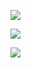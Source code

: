 ![](https://upload-images.jianshu.io/upload_images/6943526-bfbccc6bea5c9d84.png?imageMogr2/auto-orient/strip%7CimageView2/2/w/1240)

![](https://upload-images.jianshu.io/upload_images/6943526-63dc30ba5ebb7bcb.png?imageMogr2/auto-orient/strip%7CimageView2/2/w/1240)

![](https://upload-images.jianshu.io/upload_images/6943526-8344cdc661b91d6c.gif?imageMogr2/auto-orient/strip)
